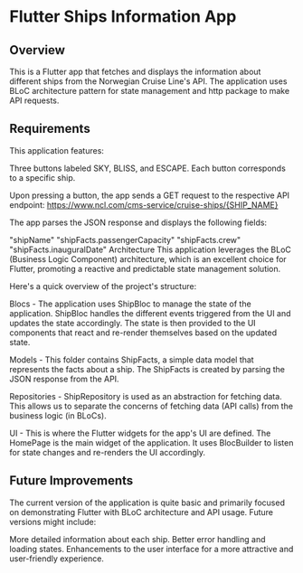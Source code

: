 # Flutter Ships Information App
## Overview
This is a Flutter app that fetches and displays the information about different ships from the Norwegian Cruise Line's API. The application uses BLoC architecture pattern for state management and http package to make API requests.

## Requirements
This application features:

Three buttons labeled SKY, BLISS, and ESCAPE. Each button corresponds to a specific ship.

Upon pressing a button, the app sends a GET request to the respective API endpoint: https://www.ncl.com/cms-service/cruise-ships/{SHIP_NAME}

The app parses the JSON response and displays the following fields:

"shipName"
"shipFacts.passengerCapacity"
"shipFacts.crew"
"shipFacts.inauguralDate"
Architecture
This application leverages the BLoC (Business Logic Component) architecture, which is an excellent choice for Flutter, promoting a reactive and predictable state management solution.

Here's a quick overview of the project's structure:

Blocs - The application uses ShipBloc to manage the state of the application. ShipBloc handles the different events triggered from the UI and updates the state accordingly. The state is then provided to the UI components that react and re-render themselves based on the updated state.

Models - This folder contains ShipFacts, a simple data model that represents the facts about a ship. The ShipFacts is created by parsing the JSON response from the API.

Repositories - ShipRepository is used as an abstraction for fetching data. This allows us to separate the concerns of fetching data (API calls) from the business logic (in BLoCs).

UI - This is where the Flutter widgets for the app's UI are defined. The HomePage is the main widget of the application. It uses BlocBuilder to listen for state changes and re-renders the UI accordingly.

## Future Improvements
The current version of the application is quite basic and primarily focused on demonstrating Flutter with BLoC architecture and API usage. Future versions might include:

More detailed information about each ship.
Better error handling and loading states.
Enhancements to the user interface for a more attractive and user-friendly experience.
